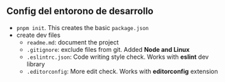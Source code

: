 
## Config del entorono de desarrollo

- `pnpm init`. This creates the basic `package.json`
- create dev files
    - `readme.md`: document the project
    - `.gitignore`: exclude files from git. Added **Node and Linux**
    - `.eslintrc.json`: Code writing style check. Works with **eslint** dev library
    - `.editorconfig`: More edit check. Works with **editorconfig** extension